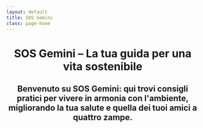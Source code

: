 ```yaml
---
layout: default
title: SOS Gemini
class: page-home
---
```


<main class="post-container">
  <div style="text-align: center; margin-top: 2rem;">
    <h1 class="main-title-centered">SOS Gemini – La tua guida per una vita sostenibile</h1>
    <h2 class="small-title">
      Benvenuto su SOS Gemini: qui trovi consigli pratici per vivere in armonia con l'ambiente, migliorando la tua salute e quella dei tuoi amici a quattro zampe.
    </h2>
  </div>

  <section class="content-grid">
    <!-- Blocchi modulari -->
    <!-- ... (tutti i tuoi <a class="content-square"> come già scritto) ... -->
  </section>
</main>
